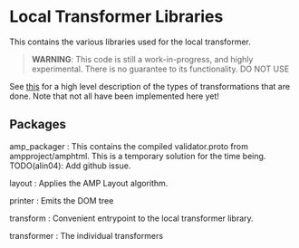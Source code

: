 # Local Transformer Libraries

This contains the various libraries used for the local transformer.

> **WARNING**: This code is still a work-in-progress, and highly experimental.
> There is no guarantee to its functionality. DO NOT USE

See
[this](https://github.com/ampproject/amphtml/blob/master/spec/amp-cache-modifications.md)
for a high level description of the types of transformations that are done. Note
that not all have been implemented here yet!

## Packages

amp_packager
: This contains the compiled validator.proto from ampproject/amphtml. This is a
temporary solution for the time being. TODO(alin04): Add github issue.

layout
: Applies the AMP Layout algorithm.

printer
: Emits the DOM tree

transform
: Convenient entrypoint to the local transformer library.

transformer
: The individual transformers


